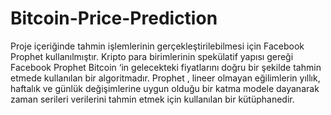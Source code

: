 # Bitcoin-Price-Prediction
Proje içeriğinde tahmin işlemlerinin gerçekleştirilebilmesi için Facebook  Prophet kullanılmıştır. Kripto para birimlerinin spekülatif yapısı gereği Facebook Prophet  Bitcoin ‘in gelecekteki fiyatlarını doğru bir şekilde tahmin etmede kullanılan bir algoritmadır. Prophet , lineer olmayan eğilimlerin yıllık, haftalık ve günlük değişimlerine uygun olduğu bir katma modele dayanarak zaman serileri verilerini tahmin etmek için kullanılan bir kütüphanedir.
